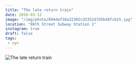 ```yaml
---
title: "The late return train"
date: 2016-03-12
image: "/img/photo/894def38a32302cd3352d7d5b48fcb15.jpg"
location: "86th Street Subway Station 1"
instagram: true
draft: false
tags:
 - nyc
---
```


![The late return train](/img/photo/894def38a32302cd3352d7d5b48fcb15.jpg)
